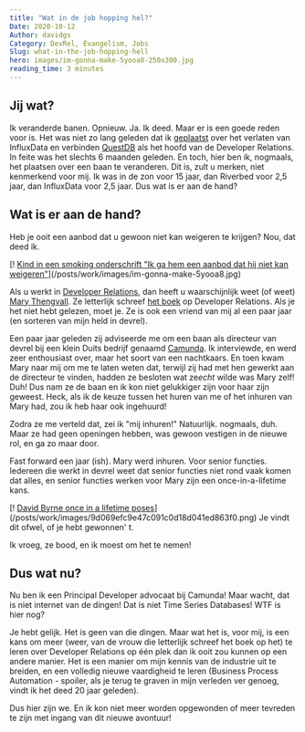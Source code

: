 ```yaml
---
title: "Wat in de job hopping hel?"
Date: 2020-10-12
Author: davidgs
Category: DevRel, Evangelism, Jobs
Slug: what-in-the-job-hopping-hell
hero: images/im-gonna-make-5yooa8-250x300.jpg
reading_time: 3 minutes
---
```


## Jij wat?

Ik veranderde banen. Opnieuw. Ja. Ik deed. Maar er is een goede reden voor is. Het was niet zo lang geleden dat ik [geplaatst](/posts/work/its-time-series-all-the-way-down/) over het verlaten van InfluxData en verbinden [QuestDB](http://questdb.io) als het hoofd van de Developer Relations. In feite was het slechts 6 maanden geleden. En toch, hier ben ik, nogmaals, het plaatsen over een baan te veranderen. Dit is, zult u merken, niet kenmerkend voor mij. Ik was in de zon voor 15 jaar, dan Riverbed voor 2,5 jaar, dan InfluxData voor 2,5 jaar. Dus wat is er aan de hand?

## Wat is er aan de hand?

Heb je ooit een aanbod dat u gewoon niet kan weigeren te krijgen? Nou, dat deed ik.

[! [Kind in een smoking onderschrift "Ik ga hem een aanbod dat hij niet kan weigeren"](/posts/work/images/im-gonna-make-5yooa8-250x300.jpg)](/posts/work/images/im-gonna-make-5yooa8.jpg)

Als u werkt in [Developer Relations](http://devrelcollective.fun), dan heeft u waarschijnlijk weet (of weet) [Mary Thengvall](https://twitter.com/mary_grace). Ze letterlijk schreef [het boek](https://www.amazon.com/dp/1484237471/ref=cm_sw_em_r_mt_dp_2eiHFbV0TNHX9) op Developer Relations. Als je het niet hebt gelezen, moet je. Ze is ook een vriend van mij al een paar jaar (en sorteren van mijn held in devrel).

Een paar jaar geleden zij adviseerde me om een baan als directeur van devrel bij een klein Duits bedrijf genaamd [Camunda](https://camunda.com/). Ik interviewde, en werd zeer enthousiast over, maar het soort van een nachtkaars. En toen kwam Mary naar mij om me te laten weten dat, terwijl zij had met hen gewerkt aan de directeur te vinden, hadden ze besloten wat ze*echt* wilde was Mary zelf! Duh! Dus nam ze de baan en ik kon niet gelukkiger zijn voor haar zijn geweest. Heck, als ik de keuze tussen het huren van me of het inhuren van Mary had, zou ik heb haar ook ingehuurd!

Zodra ze me verteld dat, zei ik "mij inhuren!" Natuurlijk. nogmaals, duh. Maar ze had geen openingen hebben, was gewoon vestigen in de nieuwe rol, en ga zo maar door.

Fast forward een jaar (ish). Mary werd inhuren. Voor senior functies. Iedereen die werkt in devrel weet dat senior functies niet rond vaak komen dat alles, en senior functies werken voor Mary zijn een once-in-a-lifetime kans.

[! [David Byrne once in a lifetime poses](/posts/work/images//9d069efc9e47c091c0d18d041ed863f0-210x300.png)](/posts/work/images/9d069efc9e47c091c0d18d041ed863f0.png) Je vindt dit ofwel, of je hebt gewonnen' t.

Ik vroeg, ze bood, en ik moest om het te nemen!

## Dus wat nu?

Nu ben ik een Principal Developer advocaat bij Camunda! Maar wacht, dat is niet internet van de dingen! Dat is niet Time Series Databases! WTF is hier nog?

Je hebt gelijk. Het is geen van die dingen. Maar wat het is, voor mij, is een kans om meer (weer, van de vrouw die letterlijk schreef het boek op het) te leren over Developer Relations op één plek dan ik ooit zou kunnen op een andere manier. Het is een manier om mijn kennis van de industrie uit te breiden, en een volledig nieuwe vaardigheid te leren (Business Process Automation - spoiler, als je terug te graven in mijn verleden ver genoeg, vindt ik het deed 20 jaar geleden).

Dus hier zijn we. En ik kon niet meer worden opgewonden of meer tevreden te zijn met ingang van dit nieuwe avontuur!
